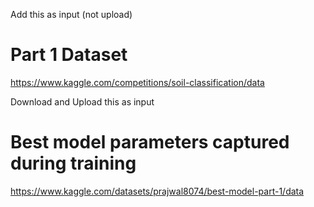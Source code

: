 Add this as input (not upload)
# Part 1 Dataset
https://www.kaggle.com/competitions/soil-classification/data



Download and Upload this as input
# Best model parameters captured during training
https://www.kaggle.com/datasets/prajwal8074/best-model-part-1/data
